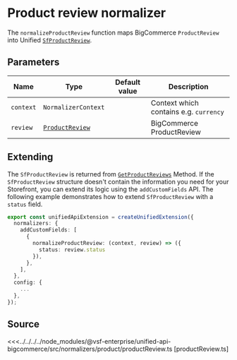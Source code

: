# Product review normalizer

The `normalizeProductReview` function maps BigCommerce `ProductReview` into Unified [`SfProductReview`](/unified-data-layer/unified-data-model#sfproductreview).

## Parameters

| Name     | Type                                                                                                          | Default value | Description               |
| -------- | ------------------------------------------------------------------------------------------------------------- | ------------- | ------------------------- |
| `context` | `NormalizerContext`                                                                   |               | Context which contains e.g. `currency` |
| `review` | [`ProductReview`](https://docs.alokai.com/integrations/bigcommerce/api/bigcommerce-types/ProductReview) |               | BigCommerce ProductReview |

## Extending

The `SfProductReview` is returned from [`GetProductReviews`](/unified-data-layer/unified-methods/products#getproductreviews) Method. If the `SfProductReview` structure doesn't contain the information you need for your Storefront, you can extend its logic using the `addCustomFields` API. The following example demonstrates how to extend `SfProductReview` with a `status` field.

```ts
export const unifiedApiExtension = createUnifiedExtension({
  normalizers: {
    addCustomFields: [
      {
        normalizeProductReview: (context, review) => ({
          status: review.status
        }),
      },
    ],
  },
  config: {
    ...
  },
});
```

## Source

<<<../../../../node_modules/@vsf-enterprise/unified-api-bigcommerce/src/normalizers/product/productReview.ts [productReview.ts]
